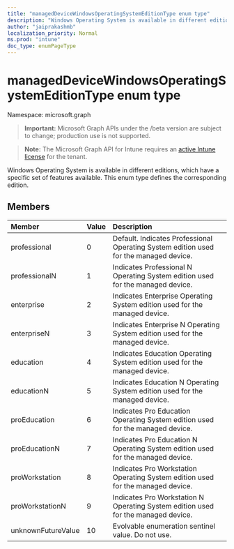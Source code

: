 ```yaml
---
title: "managedDeviceWindowsOperatingSystemEditionType enum type"
description: "Windows Operating System is available in different editions, which have a specific set of features available. This enum type defines the corresponding edition."
author: "jaiprakashmb"
localization_priority: Normal
ms.prod: "intune"
doc_type: enumPageType
---
```


# managedDeviceWindowsOperatingSystemEditionType enum type

Namespace: microsoft.graph

> **Important:** Microsoft Graph APIs under the /beta version are subject to change; production use is not supported.

> **Note:** The Microsoft Graph API for Intune requires an [active Intune license](https://go.microsoft.com/fwlink/?linkid=839381) for the tenant.

Windows Operating System is available in different editions, which have a specific set of features available. This enum type defines the corresponding edition.

## Members
|Member|Value|Description|
|:---|:---|:---|
|professional|0|Default. Indicates Professional Operating System edition used for the managed device.|
|professionalN|1|Indicates Professional N Operating System edition used for the managed device.|
|enterprise|2|Indicates Enterprise Operating System edition used for the managed device.|
|enterpriseN|3|Indicates Enterprise N Operating System edition used for the managed device.|
|education|4|Indicates Education Operating System edition used for the managed device.|
|educationN|5|Indicates Education N Operating System edition used for the managed device.|
|proEducation|6|Indicates Pro Education Operating System edition used for the managed device.|
|proEducationN|7|Indicates Pro Education N Operating System edition used for the managed device.|
|proWorkstation|8|Indicates Pro Workstation Operating System edition used for the managed device.|
|proWorkstationN|9|Indicates Pro Workstation N Operating System edition used for the managed device.|
|unknownFutureValue|10|Evolvable enumeration sentinel value. Do not use.|
